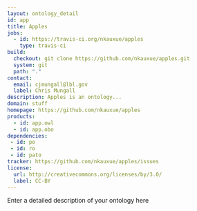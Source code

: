 ```yaml
---
layout: ontology_detail
id: app
title: Apples
jobs:
  - id: https://travis-ci.org/nkauxue/apples
    type: travis-ci
build:
  checkout: git clone https://github.com/nkauxue/apples.git
  system: git
  path: "."
contact:
  email: cjmungall@lbl.gov
  label: Chris Mungall
description: Apples is an ontology...
domain: stuff
homepage: https://github.com/nkauxue/apples
products:
  - id: app.owl
  - id: app.obo
dependencies:
 - id: po
 - id: ro
 - id: pato
tracker: https://github.com/nkauxue/apples/issues
license:
  url: http://creativecommons.org/licenses/by/3.0/
  label: CC-BY
---
```


Enter a detailed description of your ontology here
